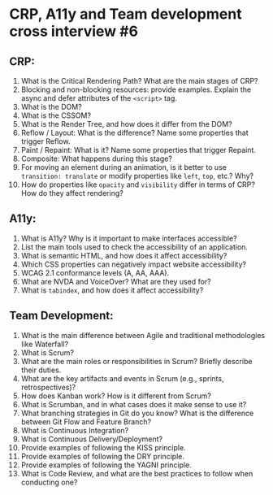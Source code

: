 # CRP, A11y and Team development cross interview #6

## CRP:
1. What is the Critical Rendering Path? What are the main stages of CRP?
2. Blocking and non-blocking resources: provide examples. Explain the async and defer attributes of the `<script>` tag.
3. What is the DOM?
4. What is the CSSOM?
5. What is the Render Tree, and how does it differ from the DOM?
6. Reflow / Layout: What is the difference? Name some properties that trigger Reflow.
7. Paint / Repaint: What is it? Name some properties that trigger Repaint.
8. Composite: What happens during this stage?
9. For moving an element during an animation, is it better to use `transition: translate` or modify properties like `left`, `top`, etc.? Why?
10. How do properties like `opacity` and `visibility` differ in terms of CRP? How do they affect rendering?

## A11y:
1. What is A11y? Why is it important to make interfaces accessible?
2. List the main tools used to check the accessibility of an application.
3. What is semantic HTML, and how does it affect accessibility?
4. Which CSS properties can negatively impact website accessibility?
5. WCAG 2.1 conformance levels (A, AA, AAA).
6. What are NVDA and VoiceOver? What are they used for?
7. What is `tabindex`, and how does it affect accessibility?

## Team Development:
1. What is the main difference between Agile and traditional methodologies like Waterfall?
2. What is Scrum?
3. What are the main roles or responsibilities in Scrum? Briefly describe their duties.
4. What are the key artifacts and events in Scrum (e.g., sprints, retrospectives)?
5. How does Kanban work? How is it different from Scrum?
6. What is Scrumban, and in what cases does it make sense to use it?
7. What branching strategies in Git do you know? What is the difference between Git Flow and Feature Branch?
8. What is Continuous Integration?
9. What is Continuous Delivery/Deployment?
10. Provide examples of following the KISS principle.
11. Provide examples of following the DRY principle.
12. Provide examples of following the YAGNI principle.
13. What is Code Review, and what are the best practices to follow when conducting one?
